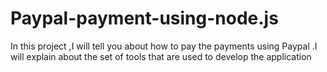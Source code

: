 # Paypal-payment-using-node.js
In this project ,I will tell you about how to pay the payments using Paypal .I will explain about the set of tools that are used to develop the application
